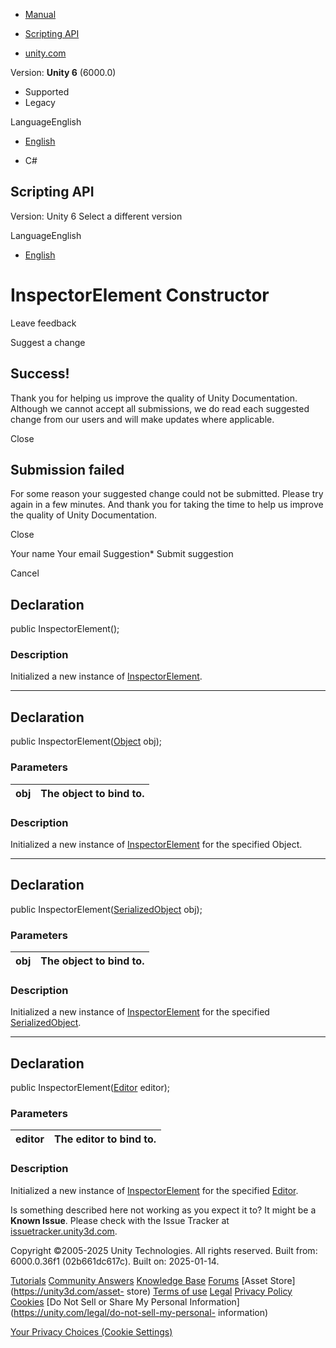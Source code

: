 [ ]()

  * [Manual](../Manual/index.html)
  * [Scripting API](../ScriptReference/index.html)

  * [unity.com](https://unity.com/)

Version: **Unity 6** (6000.0)

  * Supported
  * Legacy

LanguageEnglish

  * [English]()

  * C#

[ ](https://docs.unity3d.com)

## Scripting API

Version: Unity 6 Select a different version

LanguageEnglish

  * [English]()

# InspectorElement Constructor

Leave feedback

Suggest a change

## Success!

Thank you for helping us improve the quality of Unity Documentation. Although
we cannot accept all submissions, we do read each suggested change from our
users and will make updates where applicable.

Close

## Submission failed

For some reason your suggested change could not be submitted. Please <a>try
again</a> in a few minutes. And thank you for taking the time to help us
improve the quality of Unity Documentation.

Close

Your name Your email Suggestion* Submit suggestion

Cancel

[ ]()

## Declaration

public InspectorElement();

### Description

Initialized a new instance of
[InspectorElement](UIElements.InspectorElement.html).

* * *

## Declaration

public InspectorElement([Object](Object.html) obj);

### Parameters

obj | The object to bind to.  
---|---  
  
### Description

Initialized a new instance of
[InspectorElement](UIElements.InspectorElement.html) for the specified Object.

* * *

## Declaration

public InspectorElement([SerializedObject](SerializedObject.html) obj);

### Parameters

obj | The object to bind to.  
---|---  
  
### Description

Initialized a new instance of
[InspectorElement](UIElements.InspectorElement.html) for the specified
[SerializedObject](SerializedObject.html).

* * *

## Declaration

public InspectorElement([Editor](Editor.html) editor);

### Parameters

editor | The editor to bind to.  
---|---  
  
### Description

Initialized a new instance of
[InspectorElement](UIElements.InspectorElement.html) for the specified
[Editor](Editor.html).

Is something described here not working as you expect it to? It might be a
**Known Issue**. Please check with the Issue Tracker at
[issuetracker.unity3d.com](https://issuetracker.unity3d.com).

Copyright ©2005-2025 Unity Technologies. All rights reserved. Built from:
6000.0.36f1 (02b661dc617c). Built on: 2025-01-14.

[Tutorials](https://unity3d.com/learn) [Community
Answers](https://answers.unity3d.com) [Knowledge
Base](https://support.unity3d.com/hc/en-us)
[Forums](https://forum.unity3d.com) [Asset Store](https://unity3d.com/asset-
store) [Terms of use](https://docs.unity3d.com/Manual/TermsOfUse.html)
[Legal](https://unity.com/legal) [Privacy
Policy](https://unity.com/legal/privacy-policy)
[Cookies](https://unity.com/legal/cookie-policy) [Do Not Sell or Share My
Personal Information](https://unity.com/legal/do-not-sell-my-personal-
information)

[Your Privacy Choices (Cookie Settings)](javascript:void\(0\);)

